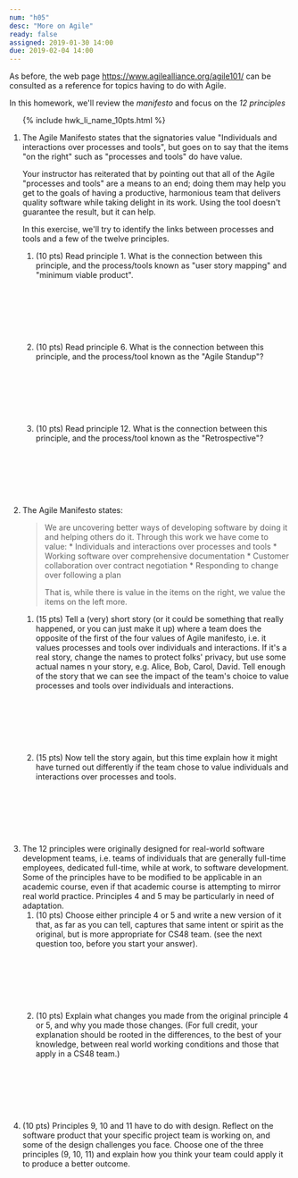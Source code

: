 ```yaml
---
num: "h05"
desc: "More on Agile"
ready: false
assigned: 2019-01-30 14:00
due: 2019-02-04 14:00
---
```


<div style="display:none;">https://ucsb-cs48.github.io/w19/hwk/h05/</div>

As before, the web page <https://www.agilealliance.org/agile101/> can be consulted as a reference for topics
having to do with Agile.

In this homework, we'll review the *manifesto* and focus on the *12 principles* 




<ol>

{% include hwk_li_name_10pts.html %}

<li style="margin-bottom:0em;" markdown="1">  The Agile Manifesto states that the signatories value "Individuals and interactions over processes and tools", but goes on to say that the items "on the right" such as "processes and tools" do have value.  

Your instructor has reiterated that by pointing out that all of the Agile "processes and tools" are a means to an end; doing them may help you get to the goals of having a productive, harmonious team that delivers quality software while taking delight in its work.  Using the tool doesn't guarantee the result, but it can help.

In this exercise, we'll try to identify the links between processes and tools and a few of the twelve principles.

<ol>

<li style="margin-bottom:8em;" markdown="1"> (10 pts) Read principle 1.  What is the connection between this principle, and the process/tools known as "user story mapping" and "minimum viable product".

</li>

<li style="margin-bottom:8em;" markdown="1"> (10 pts) Read principle 6.   What is the connection between this principle, and the process/tool known as the "Agile Standup"?

</li>

<li style="margin-bottom:8em;" markdown="1"> (10 pts) Read principle 12.   What is the connection between this principle, and the process/tool known as the "Retrospective"?

</li>



</ol>

<div class="pagebreak">
</div>

</li>

<li style="margin-bottom:1em;" markdown="1"> The Agile Manifesto states:

<blockquote markdown="1">
We are uncovering better ways of developing software by doing it and helping others do it. Through this work we have come to value:
* Individuals and interactions over processes and tools
* Working software over comprehensive documentation
* Customer collaboration over contract negotiation
* Responding to change over following a plan

That is, while there is value in the items on the right, we value the items on the left more.
</blockquote>


<ol>
<li style="margin-bottom:8em;" markdown="1">
(15 pts) Tell a (very) short story (or it could be something that really happened, or you can just make it up) where  a
  team does the opposite of the first of the four values of Agile manifesto, i.e. it values processes and tools over individuals and interactions.  If it's a real story, change the names to protect folks' privacy, but use some actual names n your story, e.g. Alice, Bob, Carol, David.   Tell enough of the story that we can see the impact of the team's choice to value processes and tools over individuals and interactions.

</li>

<li style="margin-bottom:8em;" markdown="1">
(15 pts) Now tell the story again, but this time explain how it might have turned out differently if the team chose to value individuals and interactions over processes and tools.
</li>


</ol>

</li>


<li style="margin-bottom:1em;" > The 12 principles were originally designed for real-world software development teams, i.e. teams of individuals that are generally full-time employees, dedicated full-time, while at work, to software development.  Some of the principles have to be modified to be applicable in an academic course, even if that academic course is attempting to mirror real world practice.  Principles 4 and 5 may be particularly in need of adaptation.
    
<ol>
<li style="margin-bottom:8em;" markdown="1"> (10 pts) Choose either principle 4 or 5 and write a new version of it that, as far as you can tell, captures that same intent or spirit as the original, but is more appropriate for CS48 team. (see the next question too, before you start your answer).
</li> 

<li style="margin-bottom:8em;" markdown="1"> (10 pts) Explain what changes you made from the original principle 4 or 5, and why you made those changes.  (For full credit, your explanation should be rooted in the differences, to the best of your knowledge, between real world working conditions and those that apply in a CS48 team.)

</li> 

</ol>
  
  
</li>

<li style="margin-bottom:5em;" > (10 pts) Principles 9, 10 and 11 have to do with design.  Reflect on the software product that your specific project team is working on, and some of the design challenges you face.   Choose one of the three principles (9, 10, 11) and explain how you think your team could apply it to produce a better outcome.
  
</li>







</ol>
